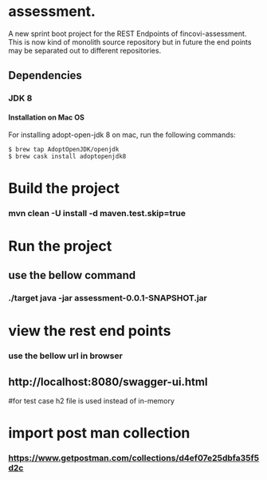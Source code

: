 # assessment.

A new sprint boot project for the REST Endpoints of fincovi-assessment. This is now kind of monolith source repository
but in future the end points may be separated out to different repositories.

## Dependencies
### JDK 8
#### Installation on Mac OS
For installing adopt-open-jdk 8 on mac, run the following commands:
```shell script
$ brew tap AdoptOpenJDK/openjdk
$ brew cask install adoptopenjdk8
```

# Build  the project 
### mvn clean -U install -d maven.test.skip=true

# Run the project 
## use the bellow command
### ./target java -jar  assessment-0.0.1-SNAPSHOT.jar

# view the rest end points
### use the bellow url in browser
## http://localhost:8080/swagger-ui.html

#for test case h2 file is used instead of in-memory

# import post man collection
### https://www.getpostman.com/collections/d4ef07e25dbfa35f5d2c
    
